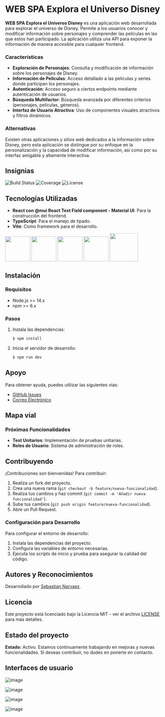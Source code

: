 # WEB SPA Explora el Universo Disney

**WEB SPA Explora el Universo Disney** es una aplicación web desarrollada para explorar el universo de Disney. Permite a los usuarios conocer y modificar información sobre personajes y comprender las películas en las que estos han participado. La aplicación utiliza una API para exponer la información de manera accesible para cualquier frontend.

### Características
- **Exploración de Personajes**: Consulta y modificación de información sobre los personajes de Disney.
- **Información de Películas**: Acceso detallado a las películas y series donde participan los personajes.
- **Autenticación**: Acceso seguro a ciertos endpoints mediante autenticación de usuarios.
- **Búsqueda Multifactor**: Búsqueda avanzada por diferentes criterios (personajes, películas, géneros).
- **Interfaz de Usuario Atractiva**: Uso de componentes visuales atractivos y filtros dinámicos.

### Alternativas
Existen otras aplicaciones y sitios web dedicados a la información sobre Disney, pero esta aplicación se distingue por su enfoque en la personalización y la capacidad de modificar información, así como por su interfaz amigable y altamente interactiva.

## Insignias

![Build Status](https://img.shields.io/badge/build-passing-brightgreen)
![Coverage](https://img.shields.io/badge/coverage-95%25-brightgreen)
![License](https://img.shields.io/badge/license-MIT-blue)

## Tecnologías Utilizadas
- **React con @mui React Text Field component - Material UI**: Para la construcción del frontend.
- **TypeScript**: Para el manejo de tipado.
- **Vite**: Como framework para el desarrollo.

<p align="left">
  <img src="https://github.com/sebastiannarvaez23/window-quote-machine/assets/88569352/8be2479b-f1da-4d44-a379-a2050d40ec5e" width="auto" height="80">
  <img src="https://github.com/sebastiannarvaez23/dv-idico-web/assets/88569352/76eab810-4409-4ecd-9949-7dbf85a37800" width="auto" height="80">
  <img src="https://github.com/sebastiannarvaez23/dv-idico-web/assets/88569352/4a76714b-8dee-433e-a353-fbcee2b57c0c" width="auto" height="80">
  <img src="https://github.com/sebastiannarvaez23/dv-idico-web/assets/88569352/cc64327f-28bd-43df-bd5f-1c9283988c34" width="auto" height="80">
  <img src="https://static-00.iconduck.com/assets.00/git-icon-1024x1024-pqp7u4hl.png" width="auto" height="90">
</p>

## Instalación

### Requisitos
- Node.js >= 14.x
- npm >= 6.x

### Pasos
1. Instala las dependencias:
   ```bash
   $ npm install
2. Inicia el servidor de desarrollo:
   ```bash
   $ npm run dev

## Apoyo

Para obtener ayuda, puedes utilizar las siguientes vías:

- [GitHub Issues](https://github.com/sebastiannarvaez23/dv-idico-web/issues)
- [Correo Electrónico](narvaezsebas8@gmail.com)

## Mapa vial

### Próximas Funcionalidades
- **Test Unitarios**: Implementación de pruebas unitarias.
- **Roles de Usuario**: Sistema de administración de roles.

## Contribuyendo

¡Contribuciones son bienvenidas! Para contribuir:

1. Realiza un fork del proyecto.
2. Crea una nueva rama (`git checkout -b feature/nueva-funcionalidad`).
3. Realiza tus cambios y haz commit (`git commit -m 'Añadir nueva funcionalidad'`).
4. Sube tus cambios (`git push origin feature/nueva-funcionalidad`).
5. Abre un Pull Request.

### Configuración para Desarrollo

Para configurar el entorno de desarrollo:

1. Instala las dependencias del proyecto.
2. Configura las variables de entorno necesarias.
3. Ejecuta los scripts de inicio y prueba para asegurar la calidad del código.

## Autores y Reconocimientos

Desarrollado por [Sebastian Narvaez](https://github.com/sebastiannarvaez23).

## Licencia

Este proyecto está licenciado bajo la Licencia MIT - ver el archivo [LICENSE](LICENSE) para más detalles.

## Estado del proyecto

**Estado:** Activo. Estamos continuamente trabajando en mejoras y nuevas funcionalidades. Si deseas contribuir, no dudes en ponerte en contacto.

## Interfaces de usuario

![image](https://github.com/sebastiannarvaez23/dv-idico-web/assets/88569352/df292aad-62e8-4b64-8653-e44c01fa8218)

![image](https://github.com/sebastiannarvaez23/dv-idico-web/assets/88569352/ff05c066-1ef2-4fc6-9d69-5da4faf63c6e)

![image](https://github.com/sebastiannarvaez23/dv-idico-web/assets/88569352/07be3f45-4204-4be3-af8f-4224073cde05)

![image](https://github.com/sebastiannarvaez23/dv-idico-web/assets/88569352/7b664b98-fe2e-4c55-9163-6d3118fb2e90)

